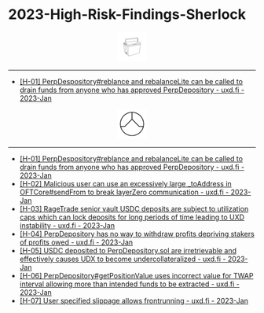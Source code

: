 # 2023-High-Risk-Findings-Sherlock
<p align="center">
                                <a href="https://ag0.gitbook.io/cooler-loans/" target="_blank" rel="noreferrer"><img src="https://raw.githubusercontent.com/as16x/2023-Midium-Risk-Findings-Sherlock/main/Sherlock/01UO5m5.jpeg?raw=true" width="60" height="60" alt="Javascript" /></a></p>    
                                
---
* [[H-01] PerpDespository#reblance and rebalanceLite can be called to drain funds from anyone who has approved PerpDepository - uxd.fi - 2023-Jan](https://github.com/sherlock-audit/2023-01-uxd-judging/issues/228)

<p align="center">
                                <a href="https://uxd.fi" target="_blank" rel="noreferrer"><img src="https://github.com/as16x/2023-Midium-Risk-Findings-Sherlock/blob/main/Sherlock/UXD%20Protocol.jpg?raw=true" width="60" height="60" alt="Javascript" /></a></p>    
                                
---

* [[H-01] PerpDespository#reblance and rebalanceLite can be called to drain funds from anyone who has approved PerpDepository - uxd.fi - 2023-Jan](https://github.com/sherlock-audit/2023-01-uxd-judging/issues/228)
* [[H-02] Malicious user can use an excessively large _toAddress in OFTCore#sendFrom to break layerZero communication - uxd.fi - 2023-Jan](https://github.com/sherlock-audit/2023-01-uxd-judging/issues/270)
* [[H-03] RageTrade senior vault USDC deposits are subject to utilization caps which can lock deposits for long periods of time leading to UXD instability - uxd.fi - 2023-Jan](https://github.com/sherlock-audit/2023-01-uxd-judging/issues/253)
* [[H-04] PerpDepository has no way to withdraw profits depriving stakers of profits owed - uxd.fi - 2023-Jan](https://github.com/sherlock-audit/2023-01-uxd-judging/issues/251)
* [[H-05] USDC deposited to PerpDepository.sol are irretrievable and effectively causes UDX to become undercollateralized - uxd.fi - 2023-Jan](https://github.com/sherlock-audit/2023-01-uxd-judging/issues/250)
* [[H-06] PerpDepository#getPositionValue uses incorrect value for TWAP interval allowing more than intended funds to be extracted - uxd.fi - 2023-Jan](https://github.com/sherlock-audit/2023-01-uxd-judging/issues/249)
* [[H-07] User specified slippage allows frontrunning - uxd.fi - 2023-Jan](https://github.com/sherlock-audit/2023-01-uxd-judging/issues/192)

